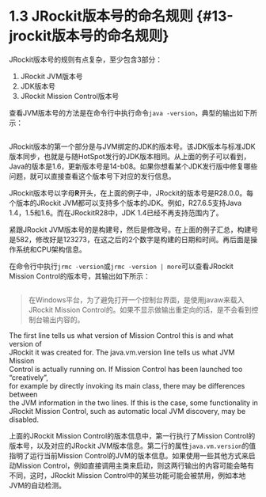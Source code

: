 # 1.3 JRockit版本号的命名规则 {#13-jrockit版本号的命名规则}

JRockit版本号的规则有点复杂，至少包含3部分：

1. JRockit JVM版本号
2. JDK版本号
3. JRockit Mission Control版本号

查看JVM版本号的方法是在命令行中执行命令`java -version`，典型的输出如下所示：

```

```

JRockit版本的第一个部分是与JVM绑定的JDK的版本号。该JDK版本与标准JDK版本同步，也就是与随HotSpot发行的JDK版本相同。从上面的例子可以看到，Java的版本是1.6，更新版本号是14-b08。如果你想看某个JDK发行版中修复哪些问题，就可以直接查看这个版本号下对应的发行信息。

JRockit版本号以字母**R**开头，在上面的例子中，JRockit的版本号是R28.0.0。每个版本的JRockit JVM都可以支持多个版本的JDK。例如，R27.6.5支持Java 1.4，1.5和1.6。而在JRockitR28中，JDK 1.4已经不再支持范围内了。

紧跟JRockit JVM版本号的是构建号，然后是修改号。在上面的例子汇总，构建号是582，修改好是123273，在这之后的2个数字是构建的日期和时间。再后面是操作系统和CPU架构信息。

在命令行中执行`jrmc -version`或`jrmc -version | more`可以查看JRockit Mission Control的版本号，其输出如下所示：

```

```

> 在Windows平台，为了避免打开一个控制台界面，是使用javaw来载入JRockit Mission Control的。如果不显示做输出重定向的话，是不会看到控制台输出内容的。

The first line tells us what version of Mission Control this is and what version of  
JRockit it was created for. The java.vm.version line tells us what JVM Mission  
Control is actually running on. If Mission Control has been launched too “creatively”,  
for example by directly invoking its main class, there may be differences between  
the JVM information in the two lines. If this is the case, some functionality in  
JRockit Mission Control, such as automatic local JVM discovery, may be disabled.

上面的JRockit Mission Control的版本信息中，第一行执行了Mission Control的版本号，以及对应的JRockit JVM版本信息。第二行的属性`java.vm.version`的值指明了运行当前Mission Control的JVM的版本信息。如果使用一些其他方式来启动Mission Control，例如直接调用主类来启动，则这两行输出的内容可能会略有不同，这时，JRockit Mission Control中的某些功能可能会被禁用，例如本地JVM的自动检测。

